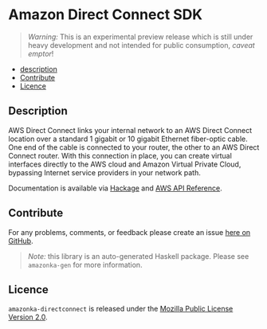 # Amazon Direct Connect SDK

> _Warning:_ This is an experimental preview release which is still under heavy development and not intended for public consumption, _caveat emptor_!

* [description](#description)
* [Contribute](#contribute)
* [Licence](#licence)

## Description

AWS Direct Connect links your internal network to an AWS Direct Connect
location over a standard 1 gigabit or 10 gigabit Ethernet fiber-optic cable.
One end of the cable is connected to your router, the other to an AWS Direct
Connect router. With this connection in place, you can create virtual
interfaces directly to the AWS cloud and Amazon Virtual Private Cloud,
bypassing Internet service providers in your network path.

Documentation is available via [Hackage](http://hackage.haskell.org/package/amazonka-directconnect)
and [AWS API Reference](http://docs.aws.amazon.com/directconnect/latest/APIReference/Welcome.html).


## Contribute

For any problems, comments, or feedback please create an issue [here on GitHub](https://github.com/brendanhay/amazonka/issues).

> _Note:_ this library is an auto-generated Haskell package. Please see `amazonka-gen` for more information.


## Licence

`amazonka-directconnect` is released under the [Mozilla Public License Version 2.0](http://www.mozilla.org/MPL/).

